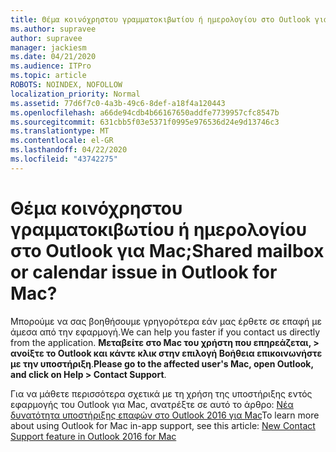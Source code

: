 ```yaml
---
title: Θέμα κοινόχρηστου γραμματοκιβωτίου ή ημερολογίου στο Outlook για Mac;
ms.author: supravee
author: supravee
manager: jackiesm
ms.date: 04/21/2020
ms.audience: ITPro
ms.topic: article
ROBOTS: NOINDEX, NOFOLLOW
localization_priority: Normal
ms.assetid: 77d6f7c0-4a3b-49c6-8def-a18f4a120443
ms.openlocfilehash: a66de94cdb4b66167650addfe7739957cfc8547b
ms.sourcegitcommit: 631cbb5f03e5371f0995e976536d24e9d13746c3
ms.translationtype: MT
ms.contentlocale: el-GR
ms.lasthandoff: 04/22/2020
ms.locfileid: "43742275"
---
```

# <a name="shared-mailbox-or-calendar-issue-in-outlook-for-mac"></a><span data-ttu-id="39d87-102">Θέμα κοινόχρηστου γραμματοκιβωτίου ή ημερολογίου στο Outlook για Mac;</span><span class="sxs-lookup"><span data-stu-id="39d87-102">Shared mailbox or calendar issue in Outlook for Mac?</span></span>

<span data-ttu-id="39d87-103">Μπορούμε να σας βοηθήσουμε γρηγορότερα εάν μας έρθετε σε επαφή με άμεσα από την εφαρμογή.</span><span class="sxs-lookup"><span data-stu-id="39d87-103">We can help you faster if you contact us directly from the application.</span></span> <span data-ttu-id="39d87-104">**Μεταβείτε στο Mac του χρήστη που επηρεάζεται, \> ανοίξτε το Outlook και κάντε κλικ στην επιλογή Βοήθεια επικοινωνήστε με την υποστήριξη**.</span><span class="sxs-lookup"><span data-stu-id="39d87-104">**Please go to the affected user's Mac, open Outlook, and click on Help \> Contact Support**.</span></span> 
  
<span data-ttu-id="39d87-105">Για να μάθετε περισσότερα σχετικά με τη χρήση της υποστήριξης εντός εφαρμογής του Outlook για Mac, ανατρέξτε σε αυτό το άρθρο: [Νέα δυνατότητα υποστήριξης επαφών στο Outlook 2016 για Mac](https://answers.microsoft.com/msoffice/forum/msoffice_outlook-mso_mac-mso_mac2016/new-contact-support-feature-in-outlook-2016-for/d4fc21c4-25e2-4e10-b943-1fba6542b517.aspx)</span><span class="sxs-lookup"><span data-stu-id="39d87-105">To learn more about using Outlook for Mac in-app support, see this article: [New Contact Support feature in Outlook 2016 for Mac](https://answers.microsoft.com/msoffice/forum/msoffice_outlook-mso_mac-mso_mac2016/new-contact-support-feature-in-outlook-2016-for/d4fc21c4-25e2-4e10-b943-1fba6542b517.aspx)</span></span>
  

